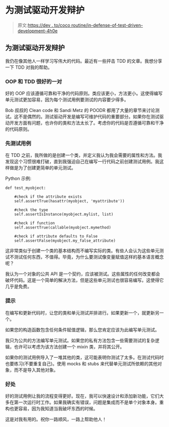 # 为测试驱动开发辩护

> 原文:[https://dev . to/coco routine/in-defense-of-test-driven-development-4h0e](https://dev.to/cocoroutine/in-defense-of-test-driven-development-4h0e)

## [](#in-defense-of-test-driven-development)为测试驱动开发辩护

我仍在像其他人一样学习写伟大的代码。最近有一些抨击 TDD 的文章。我想分享一下 TDD 对我的帮助。

### [](#oop-and-tdd-a-good-pair)OOP 和 TDD 很好的一对

好的 OOP 应该遵循可靠和干净的代码原则。类应该更小，方法更小。这使得编写单元测试更加容易，因为每个测试用例要测试的内容要少得多。

Bob 叔叔的 Clean code 和 Sandi Metz 的 POODR 都用了大量的章节来讨论测试。这不是偶然的。测试驱动开发是编写可维护代码的重要部分。如果你在测试驱动开发方面有问题，也许你的类和方法太长了。考虑你的代码是否遵循可靠和干净的代码原则。

### [](#test-cases-first)先测试用例

在 TDD 之前，我所做的是创建一个类，并定义我认为我会需要的属性和方法。我发现这个习惯很难打破，直到我强迫自己在编写一行代码之前创建测试用例。我这样做是为了创建更简单的单元测试。

Python 示例:

```
def test_myobject:

    #check if the attribute exists
    self.assertTrue(hasattr(myobject, 'myattribute'))

    #check the type
    self.assertIsInstance(myobject.mylist, list)

    #check if function
    self.assertTrue(callable(myobject.mymethod)

    #check if attribute defaults to False
    self.assertFalse(myobject.my_false_attribute) 
```

这非常类似于创建一个类的基本结构而不编写实际的类。有些人会认为这些单元测试不测试任何东西，不值得。毕竟，为什么要测试像变量赋值这样的基本语言概念呢？

我认为一个对象的公共 API 是一个契约，应该被测试。这些属性的任何改变都会破坏代码。这是一个简单的解决方法，但是这些单元测试也很容易编写。这使得它几乎是免费。

### [](#tips)提示

在编写和更新代码时，让您的类和单元测试并排进行。如果更新一个，就更新另一个。

如果您的构造函数包含任何条件赋值逻辑，那么您肯定应该为此编写单元测试。

我只为公共的方法编写单元测试。如果您的私有方法包含一些需要测试的复杂逻辑，也许可以考虑为该方法创建一个 mixin 类，并将其公开。

如果你的测试用例导入了一堆其他的类，这可能表明你测试了太多。在测试代码时也要练习(不要重复自己)。使用 mocks 和 stubs 来代替单元测试所依赖的其他对象，而不是导入其他对象。

### [](#benefits)好处

好的测试用例让我的流程变得更好。现在，我可以快速设计和添加新功能，它们大多在第一次运行时工作。如果我确实有错误，问题是集成而不是单个对象本身。重构也更容易，因为我知道当我破坏东西的时候。

这是对我有用的。祝你一路顺风，一路上帮助他人！